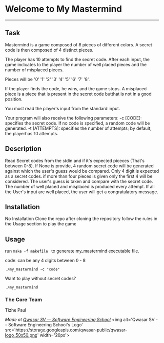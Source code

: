 # Welcome to My Mastermind
***

## Task
Mastermind is a game composed of 8 pieces of different colors.
A secret code is then composed of 4 distinct pieces.

The player has 10 attempts to find the secret code.
After each input, the game indicates to the player the number of well placed pieces and the number of misplaced pieces.

Pieces will be '0' '1' '2' '3' '4' '5' '6' '7' '8'.

If the player finds the code, he wins, and the game stops.
A misplaced piece is a piece that is present in the secret code butthat is not in a good position.

You must read the player's input from the standard input.

Your program will also receive the following parameters:
-c [CODE]: specifies the secret code. If no code is specified, a random code will be generated.
-t [ATTEMPTS]: specifies the number of attempts; by default, the playerhas 10 attempts.

## Description
Read Secret codes from the stdin and if it's expected piceces (That's between 0-8).
If None is provide, 4 random secret code will be generated against which the user's guess would be compared.
Only 4 digit is expected as a secret codes. if more than four pieces is given only the first 4 will be considered.
The user's guess is taken and compare with the secret code. The number of well placed and misplaced is produced every attempt.
If all the User's input are well placed, the user will get a congratulatory message.

## Installation
No Installation
Clone the repo after cloning the repository follow the rules in the Usage section to play the game 

## Usage
run `make -f makefile ` to generate my_mastermind executable file.

code: can be any 4 digits between 0 - 8

```
./my_mastermind -c "code"
```

Want to play without secret codes?

```
./my_mastermind
```

### The Core Team

Tizhe Paul


<span><i>Made at <a href='https://qwasar.io'>Qwasar SV -- Software Engineering School</a></i></span>
<span><img alt='Qwasar SV -- Software Engineering School's Logo' src='https://storage.googleapis.com/qwasar-public/qwasar-logo_50x50.png' width='20px'></span>
